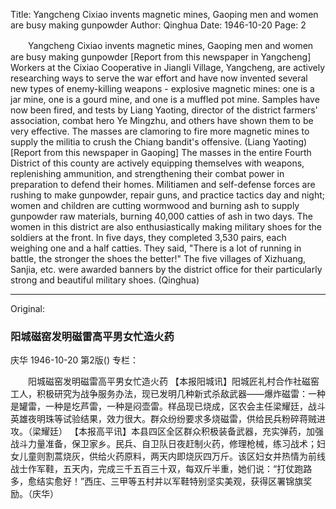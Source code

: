 Title: Yangcheng Cixiao invents magnetic mines, Gaoping men and women are busy making gunpowder
Author: Qinghua
Date: 1946-10-20
Page: 2

　　Yangcheng Cixiao invents magnetic mines, Gaoping men and women are busy making gunpowder
    [Report from this newspaper in Yangcheng] Workers at the Cixiao Cooperative in Jiangli Village, Yangcheng, are actively researching ways to serve the war effort and have now invented several new types of enemy-killing weapons - explosive magnetic mines: one is a jar mine, one is a gourd mine, and one is a muffled pot mine. Samples have now been fired, and tests by Liang Yaoting, director of the district farmers' association, combat hero Ye Mingzhu, and others have shown them to be very effective. The masses are clamoring to fire more magnetic mines to supply the militia to crush the Chiang bandit's offensive. (Liang Yaoting)
    [Report from this newspaper in Gaoping] The masses in the entire Fourth District of this county are actively equipping themselves with weapons, replenishing ammunition, and strengthening their combat power in preparation to defend their homes. Militiamen and self-defense forces are rushing to make gunpowder, repair guns, and practice tactics day and night; women and children are cutting wormwood and burning ash to supply gunpowder raw materials, burning 40,000 catties of ash in two days. The women in this district are also enthusiastically making military shoes for the soldiers at the front. In five days, they completed 3,530 pairs, each weighing one and a half catties. They said, "There is a lot of running in battle, the stronger the shoes the better!" The five villages of Xizhuang, Sanjia, etc. were awarded banners by the district office for their particularly strong and beautiful military shoes. (Qinghua)



<hr /> 

Original: 


### 阳城磁窑发明磁雷高平男女忙造火药
庆华
1946-10-20
第2版()
专栏：

　　阳城磁窑发明磁雷高平男女忙造火药
    【本报阳城讯】阳城匠礼村合作社磁窑工人，积极研究为战争服务办法，现已发明几种新式杀敌武器——爆炸磁雷：一种是罐雷，一种是圪芦雷，一种是闷壶雷。样品现已烧成，区农会主任梁耀廷，战斗英雄夜明珠等试验结果，效力很大。群众纷纷要求多烧磁雷，供给民兵粉碎蒋贼进攻。（梁耀廷）
    【本报高平讯】本县四区全区群众积极装备武器，充实弹药，加强战斗力量准备，保卫家乡。民兵、自卫队日夜赶制火药，修理枪械，练习战术；妇女儿童则割蒿烧灰，供给火药原料，两天内即烧灰四万斤。该区妇女并热情为前线战士作军鞋，五天内，完成三千五百三十双，每双斤半重，她们说：“打仗跑路多，愈结实愈好！”西庄、三甲等五村并以军鞋特别坚实美观，获得区署锦旗奖励。（庆华）
